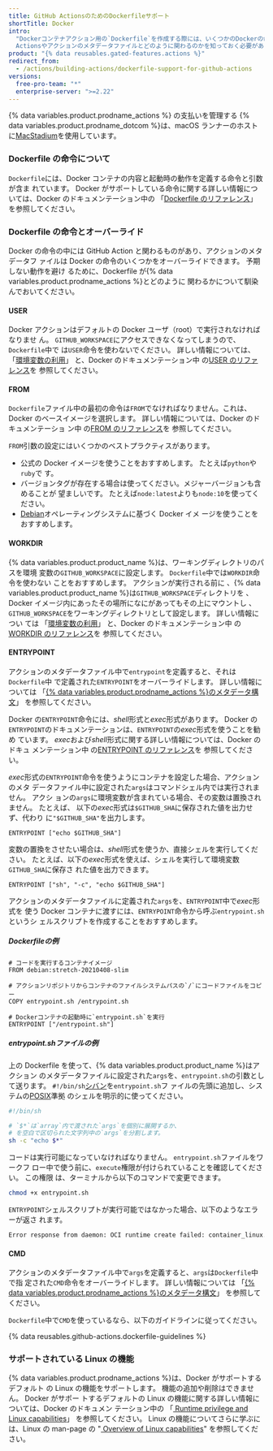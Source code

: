 ```yaml
---
title: GitHub ActionsのためのDockerfileサポート
shortTitle: Docker
intro:
  "Dockerコンテナアクション用の`Dockerfile`を作成する際には、いくつかのDockerの命令がGitHub
  Actionsやアクションのメタデータファイルとどのように関わるのかを知っておく必要があります。"
product: "{% data reusables.gated-features.actions %}"
redirect_from:
  - /actions/building-actions/dockerfile-support-for-github-actions
versions:
  free-pro-team: "*"
  enterprise-server: ">=2.22"
---
```


{% data variables.product.prodname_actions %} の支払いを管理する
{% data variables.product.prodname_dotcom %}は、macOS ランナーのホスト
に[MacStadium](https://www.macstadium.com/)を使用しています。

### Dockerfile の命令について

`Dockerfile`には、Docker コンテナの内容と起動時の動作を定義する命令と引数が含ま
れています。 Docker がサポートしている命令に関する詳しい情報については、Docker
のドキュメンテーション中の
「[Dockerfile のリファレンス](https://docs.docker.com/engine/reference/builder/)」
を参照してください。

### Dockerfile の命令とオーバーライド

Docker の命令の中には GitHub Action と関わるものがあり、アクションのメタデータフ
ァイルは Docker の命令のいくつかをオーバーライドできます。 予期しない動作を避け
るために、Dockerfile が{% data variables.product.prodname_actions %}とどのように
関わるかについて馴染んでおいてください。

#### USER

Docker アクションはデフォルトの Docker ユーザ（root）で実行されなければなりませ
ん。 `GITHUB_WORKSPACE`にアクセスできなくなってしまうので、`Dockerfile`中で
は`USER`命令を使わないでください。 詳しい情報については、
「[環境変数の利用](/actions/configuring-and-managing-workflows/using-environment-variables)」
と、Docker のドキュメンテーション中
の[USER のリファレンス](https://docs.docker.com/engine/reference/builder/#user)を
参照してください。

#### FROM

`Dockerfile`ファイル中の最初の命令は`FROM`でなければなりません。これは、Docker
のベースイメージを選択します。 詳しい情報については、Docker のドキュメンテーショ
ン中
の[FROM のリファレンス](https://docs.docker.com/engine/reference/builder/#from)を
参照してください。

`FROM`引数の設定にはいくつかのベストプラクティスがあります。

- 公式の Docker イメージを使うことをおすすめします。 たとえば`python`や`ruby`で
  す。
- バージョンタグが存在する場合は使ってください。メジャーバージョンも含めることが
  望ましいです。 たとえば`node:latest`よりも`node:10`を使ってください。
- [Debian](https://www.debian.org/)オペレーティングシステムに基づく Docker イメ
  ージを使うことをおすすめします。

#### WORKDIR

{% data variables.product.product_name %}は、ワーキングディレクトリのパスを環境
変数の`GITHUB_WORKSPACE`に設定します。 `Dockerfile`中では`WORKDIR`命令を使わない
ことをおすすめします。 アクションが実行される前に
、{% data variables.product.product_name %}は`GITHUB_WORKSPACE`ディレクトリを
、Docker イメージ内にあったその場所になにがあってもその上にマウントし
、`GITHUB_WORKSPACE`をワーキングディレクトリとして設定します。 詳しい情報につい
ては
「[環境変数の利用](/actions/configuring-and-managing-workflows/using-environment-variables)」
と、Docker のドキュメンテーション中
の[WORKDIR のリファレンス](https://docs.docker.com/engine/reference/builder/#workdir)を
参照してください。

#### ENTRYPOINT

アクションのメタデータファイル中で`entrypoint`を定義すると、それは`Dockerfile`中
で定義された`ENTRYPOINT`をオーバーライドします。 詳しい情報については
「[{% data variables.product.prodname_actions %}のメタデータ構文](/actions/creating-actions/metadata-syntax-for-github-actions/#runsentrypoint)」
を参照してください。

Docker の`ENTRYPOINT`命令には、*shell*形式と*exec*形式があります。 Docker
の`ENTRYPOINT`のドキュメンテーションは、`ENTRYPOINT`の*exec*形式を使うことを勧め
ています。 *exec*および*shell*形式に関する詳しい情報については、Docker のドキュ
メンテーション中
の[ENTRYPOINT のリファレンス](https://docs.docker.com/engine/reference/builder/#entrypoint)を
参照してください。

*exec*形式の`ENTRYPOINT`命令を使うようにコンテナを設定した場合、アクションのメタ
データファイル中に設定された`args`はコマンドシェル内では実行されません。 アクシ
ョンの`args`に環境変数が含まれている場合、その変数は置換されません。 たとえば、
以下の*exec*形式は`$GITHUB_SHA`に保存された値を出力せず、代わり
に`"$GITHUB_SHA"`を出力します。

```
ENTRYPOINT ["echo $GITHUB_SHA"]
```

変数の置換をさせたい場合は、*shell*形式を使うか、直接シェルを実行してください。
たとえば、以下の*exec*形式を使えば、シェルを実行して環境変数`GITHUB_SHA`に保存さ
れた値を出力できます。

```
ENTRYPOINT ["sh", "-c", "echo $GITHUB_SHA"]
```

アクションのメタデータファイルに定義された`args`を、`ENTRYPOINT`中で*exec*形式を
使う Docker コンテナに渡すには、`ENTRYPOINT`命令から呼ぶ`entrypoint.sh`というシ
ェルスクリプトを作成することをおすすめします。

##### *Dockerfile*の例

```
# コードを実行するコンテナイメージ
FROM debian:stretch-20210408-slim

# アクションリポジトリからコンテナのファイルシステムパスの`/`にコードファイルをコピー
COPY entrypoint.sh /entrypoint.sh

# Dockerコンテナの起動時に`entrypoint.sh`を実行
ENTRYPOINT ["/entrypoint.sh"]
```

##### *entrypoint.sh*ファイルの例

上の Dockerfile を使って、{% data variables.product.product_name %}はアクション
のメタデータファイルに設定された`args`を、`entrypoint.sh`の引数として送ります。
`#!/bin/sh`[シバン](<https://ja.wikipedia.org/wiki/シバン_(Unix)>)を`entrypoint.sh`フ
ァイルの先頭に追加し、システムの[POSIX](https://ja.wikipedia.org/wiki/POSIX)準拠
のシェルを明示的に使ってください。

```sh
#!/bin/sh

# `$*`は`array`内で渡された`args`を個別に展開するか、
# を空白で区切られた文字列中の`args`を分割します。
sh -c "echo $*"
```

コードは実行可能になっていなければなりません。 `entrypoint.sh`ファイルをワークフ
ロー中で使う前に、`execute`権限が付けられていることを確認してください。 この権限
は、ターミナルから以下のコマンドで変更できます。

```sh
chmod +x entrypoint.sh
```

`ENTRYPOINT`シェルスクリプトが実行可能ではなかった場合、以下のようなエラーが返さ
れます。

```sh
Error response from daemon: OCI runtime create failed: container_linux.go:348: starting container process caused "exec: \"/entrypoint.sh\": permission denied": unknown
```

#### CMD

アクションのメタデータファイル中で`args`を定義すると、`args`は`Dockerfile`中で指
定された`CMD`命令をオーバーライドします。 詳しい情報については
「[{% data variables.product.prodname_actions %}のメタデータ構文](/actions/creating-actions/metadata-syntax-for-github-actions#runsargs)」
を参照してください。

`Dockerfile`中で`CMD`を使っているなら、以下のガイドラインに従ってください。

{% data reusables.github-actions.dockerfile-guidelines %}

### サポートされている Linux の機能

{% data variables.product.prodname_actions %}は、Docker がサポートするデフォルト
の Linux の機能をサポートします。 機能の追加や削除はできません。 Docker がサポー
トするデフォルトの Linux の機能に関する詳しい情報については、Docker のドキュメン
テーション中の
「[ Runtime privilege and Linux capabilities](https://docs.docker.com/engine/reference/run/#runtime-privilege-and-linux-capabilities)」
を参照してください。 Linux の機能についてさらに学ぶには、Linux の man-page の
"[ Overview of Linux capabilities](http://man7.org/linux/man-pages/man7/capabilities.7.html)"
を参照してください。
